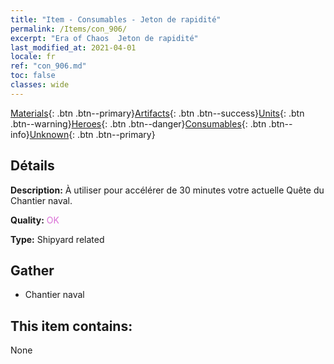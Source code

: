 ```yaml
---
title: "Item - Consumables - Jeton de rapidité"
permalink: /Items/con_906/
excerpt: "Era of Chaos  Jeton de rapidité"
last_modified_at: 2021-04-01
locale: fr
ref: "con_906.md"
toc: false
classes: wide
---
```

 [Materials](/fr/Items/){: .btn .btn--primary}[Artifacts](/fr/Items/Artifacts/){: .btn .btn--success}[Units](/fr/Items/Units/){: .btn .btn--warning}[Heroes](/fr/Items/Heroes/){: .btn .btn--danger}[Consumables](/fr/Items/Consumables/){: .btn .btn--info}[Unknown](/fr/Items/Unknown/){: .btn .btn--primary}

## Détails
 **Description:** À utiliser pour accélérer de 30 minutes votre actuelle Quête du Chantier naval.

 **Quality:** <span style="color: #DA70D6">OK</span>

 **Type:** Shipyard related

## Gather

*    Chantier naval 

## This item contains:

  None

